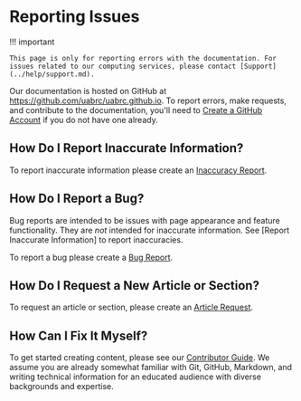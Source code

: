 # Reporting Issues

<!-- markdownlint-disable MD046 -->
!!! important

    This page is only for reporting errors with the documentation. For issues related to our computing services, please contact [Support](../help/support.md).
<!-- markdownlint-enable MD046 -->

Our documentation is hosted on GitHub at <https://github.com/uabrc/uabrc.github.io>. To report errors, make requests, and contribute to the documentation, you'll need to [Create a GitHub Account](https://github.com/join) if you do not have one already.

## How Do I Report Inaccurate Information?

To report inaccurate information please create an [Inaccuracy Report](https://github.com/uabrc/uabrc.github.io/issues/new?assignees=&labels=fix%3A+inaccuracy&template=inaccuracy_report.yml).

## How Do I Report a Bug?

Bug reports are intended to be issues with page appearance and feature functionality. They are _not_ intended for inaccurate information. See [Report Inaccurate Information] to report inaccuracies.

To report a bug please create a [Bug Report](https://github.com/uabrc/uabrc.github.io/issues/new?assignees=&labels=fix%3A+bug&template=bug_report.yml).

## How Do I Request a New Article or Section?

To request an article or section, please create an [Article Request](https://github.com/uabrc/uabrc.github.io/issues/new?assignees=&labels=req%3A+article&template=article_request.yml).

## How Can I Fix It Myself?

To get started creating content, please see our [Contributor Guide](contributor_guide.md). We assume you are already somewhat familiar with Git, GitHub, Markdown, and writing technical information for an educated audience with diverse backgrounds and expertise.
